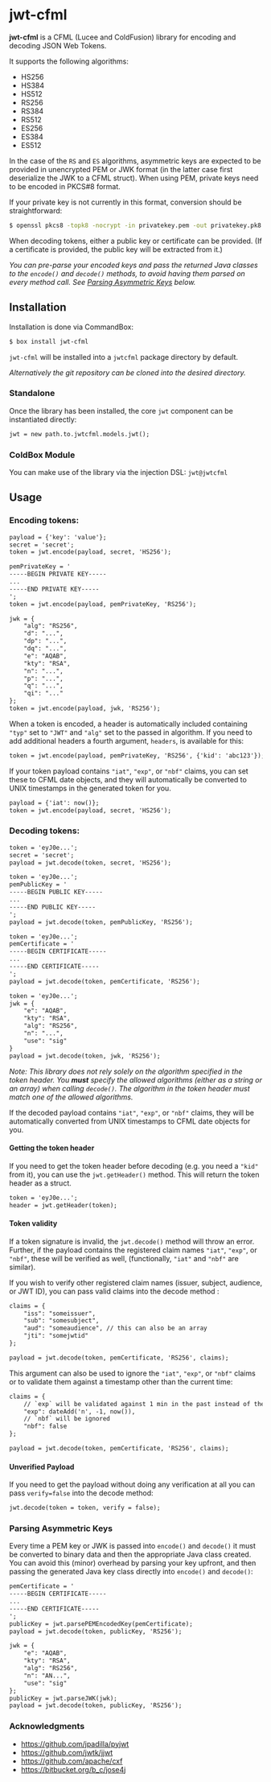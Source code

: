 # jwt-cfml

**jwt-cfml** is a CFML (Lucee and ColdFusion) library for encoding and decoding JSON Web Tokens.

It supports the following algorithms:

- HS256
- HS384
- HS512
- RS256
- RS384
- RS512
- ES256
- ES384
- ES512

In the case of the `RS` and `ES` algorithms, asymmetric keys are expected to be provided in unencrypted PEM or JWK format (in the latter case first deserialize the JWK to a CFML struct). When using PEM, private keys need to be encoded in PKCS#8 format.

If your private key is not currently in this format, conversion should be straightforward:

```bash
$ openssl pkcs8 -topk8 -nocrypt -in privatekey.pem -out privatekey.pk8
```

When decoding tokens, either a public key or certificate can be provided. (If a certificate is provided, the public key will be extracted from it.)

*You can pre-parse your encoded keys and pass the returned Java classes to the `encode()` and `decode()` methods, to avoid having them parsed on every method call. See [Parsing Asymmetric Keys](https://github.com/jcberquist/jwt-cfml-dev/blob/master/README.md#parsing-asymmetric-keys) below.*

## Installation

Installation is done via CommandBox:

```bash
$ box install jwt-cfml
```

`jwt-cfml` will be installed into a `jwtcfml` package directory by default.

*Alternatively the git repository can be cloned into the desired directory.*

### Standalone

Once the library has been installed, the core `jwt` component can be instantiated directly:

```cfc
jwt = new path.to.jwtcfml.models.jwt();
```

### ColdBox Module

You can make use of the library via the injection DSL: `jwt@jwtcfml`

## Usage

### Encoding tokens:

```cfc
payload = {'key': 'value'};
secret = 'secret';
token = jwt.encode(payload, secret, 'HS256');
```

```cfc
pemPrivateKey = '
-----BEGIN PRIVATE KEY-----
...
-----END PRIVATE KEY-----
';
token = jwt.encode(payload, pemPrivateKey, 'RS256');
```

```cfc
jwk = {
    "alg": "RS256",
    "d": "...",
    "dp": "...",
    "dq": "...",
    "e": "AQAB",
    "kty": "RSA",
    "n": "...",
    "p": "...",
    "q": "...",
    "qi": "..."
};
token = jwt.encode(payload, jwk, 'RS256');
```

When a token is encoded, a header is automatically included containing
`"typ"` set to `"JWT"` and `"alg"` set to the passed in algorithm. If you
need to add additional headers a fourth argument, `headers`, is available
for this:

```cfc
token = jwt.encode(payload, pemPrivateKey, 'RS256', {'kid': 'abc123'});
```

If your token payload contains `"iat"`, `"exp"`, or `"nbf"` claims, you can
set these to CFML date objects, and they will automatically be converted to
UNIX timestamps in the generated token for you.

```cfc
payload = {'iat': now()};
token = jwt.encode(payload, secret, 'HS256');
```

### Decoding tokens:

```cfc
token = 'eyJ0e...';
secret = 'secret';
payload = jwt.decode(token, secret, 'HS256');
```

```cfc
token = 'eyJ0e...';
pemPublicKey = '
-----BEGIN PUBLIC KEY-----
...
-----END PUBLIC KEY-----
';
payload = jwt.decode(token, pemPublicKey, 'RS256');
```

```cfc
token = 'eyJ0e...';
pemCertificate = '
-----BEGIN CERTIFICATE-----
...
-----END CERTIFICATE-----
';
payload = jwt.decode(token, pemCertificate, 'RS256');
```

```cfc
token = 'eyJ0e...';
jwk = {
    "e": "AQAB",
    "kty": "RSA",
    "alg": "RS256",
    "n": "...",
    "use": "sig"
}
payload = jwt.decode(token, jwk, 'RS256');
```

*Note: This library does not rely solely on the algorithm specified in the token header. You **must** specify the allowed algorithms (either as a string or an array) when calling `decode()`. The algorithm in the token header must match one of the allowed algorithms.*

If the decoded payload contains `"iat"`, `"exp"`, or `"nbf"` claims, they will be automatically converted from UNIX timestamps to CFML date objects for you.

#### Getting the token header

If you need to get the token header before decoding (e.g. you need a `"kid"` from it), you can use the `jwt.getHeader()` method. This will return the token header as a struct.

```cfc
token = 'eyJ0e...';
header = jwt.getHeader(token);

```

#### Token validity

If a token signature is invalid, the `jwt.decode()` method will throw an error. Further, if the payload contains the registered claim names `"iat"`, `"exp"`, or `"nbf"`, these will be verified as well, (functionally, `"iat"` and `"nbf"` are similar).

If you wish to verify other registered claim names (issuer, subject, audience, or JWT ID), you can pass valid claims into the decode method :

```cfc
claims = {
    "iss": "someissuer",
    "sub": "somesubject",
    "aud": "someaudience", // this can also be an array
    "jti": "somejwtid"
};

payload = jwt.decode(token, pemCertificate, 'RS256', claims);
```

This argument can also be used to ignore the `"iat"`, `"exp"`, or `"nbf"` claims or to validate them against a timestamp other than the current time:

```cfc
claims = {
    // `exp` will be validated against 1 min in the past instead of the current time
    "exp": dateAdd('n', -1, now()),
    // `nbf` will be ignored
    "nbf": false
};

payload = jwt.decode(token, pemCertificate, 'RS256', claims);
```

#### Unverified Payload

If you need to get the payload without doing any verification at all you can pass `verify=false` into the decode method:

```cfc
jwt.decode(token = token, verify = false);
```

### Parsing Asymmetric Keys

Every time a PEM key or JWK is passed into `encode()` and `decode()` it must be converted to binary data and then the appropriate Java class created. You can avoid this (minor) overhead by parsing your key upfront, and then passing the generated Java key class directly into `encode()` and `decode()`:

```cfc
pemCertificate = '
-----BEGIN CERTIFICATE-----
...
-----END CERTIFICATE-----
';
publicKey = jwt.parsePEMEncodedKey(pemCertificate);
payload = jwt.decode(token, publicKey, 'RS256');
```

```cfc
jwk = {
    "e": "AQAB",
    "kty": "RSA",
    "alg": "RS256",
    "n": "AN...",
    "use": "sig"
};
publicKey = jwt.parseJWK(jwk);
payload = jwt.decode(token, publicKey, 'RS256');
```

### Acknowledgments

- <https://github.com/jpadilla/pyjwt>
- <https://github.com/jwtk/jjwt>
- <https://github.com/apache/cxf>
- <https://bitbucket.org/b_c/jose4j>

